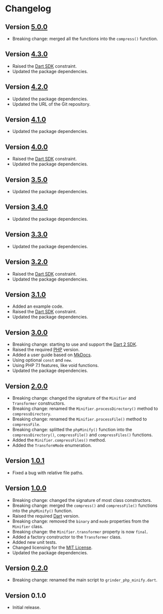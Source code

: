 # Changelog

## Version [5.0.0](https://github.com/cedx/grinder-php-minify/compare/v4.3.0...v5.0.0)
- Breaking change: merged all the functions into the `compress()` function.

## Version [4.3.0](https://github.com/cedx/grinder-php-minify/compare/v4.2.0...v4.3.0)
- Raised the [Dart SDK](https://www.dartlang.org/tools/sdk) constraint.
- Updated the package dependencies.

## Version [4.2.0](https://github.com/cedx/grinder-php-minify/compare/v4.1.0...v4.2.0)
- Updated the package dependencies.
- Updated the URL of the Git repository.

## Version [4.1.0](https://github.com/cedx/grinder-php-minify/compare/v4.0.0...v4.1.0)
- Updated the package dependencies.

## Version [4.0.0](https://github.com/cedx/grinder-php-minify/compare/v3.5.0...v4.0.0)
- Raised the [Dart SDK](https://www.dartlang.org/tools/sdk) constraint.
- Updated the package dependencies.

## Version [3.5.0](https://github.com/cedx/grinder-php-minify/compare/v3.4.0...v3.5.0)
- Updated the package dependencies.

## Version [3.4.0](https://github.com/cedx/grinder-php-minify/compare/v3.3.0...v3.4.0)
- Updated the package dependencies.

## Version [3.3.0](https://github.com/cedx/grinder-php-minify/compare/v3.2.0...v3.3.0)
- Updated the package dependencies.

## Version [3.2.0](https://github.com/cedx/grinder-php-minify/compare/v3.1.0...v3.2.0)
- Raised the [Dart SDK](https://www.dartlang.org/tools/sdk) constraint.
- Updated the package dependencies.

## Version [3.1.0](https://github.com/cedx/grinder-php-minify/compare/v3.0.0...v3.1.0)
- Added an example code.
- Raised the [Dart SDK](https://www.dartlang.org/tools/sdk) constraint.
- Updated the package dependencies.

## Version [3.0.0](https://github.com/cedx/grinder-php-minify/compare/v2.0.0...v3.0.0)
- Breaking change: starting to use and support the [Dart 2 SDK](https://www.dartlang.org/tools/sdk).
- Raised the required [PHP](https://secure.php.net) version.
- Added a user guide based on [MkDocs](http://www.mkdocs.org).
- Using optional `const` and `new`.
- Using PHP 7.1 features, like void functions.
- Updated the package dependencies.

## Version [2.0.0](https://github.com/cedx/grinder-php-minify/compare/v1.0.1...v2.0.0)
- Breaking change: changed the signature of the `Minifier` and `Transformer` constructors.
- Breaking change: renamed the `Minifier.processDirectory()` method to `compressDirectory`.
- Breaking change: renamed the `Minifier.processFile()` method to `compressFile`.
- Breaking change: splitted the `phpMinify()` function into the `compressDirectory()`, `compressFile()` and `compressFiles()` functions.
- Added the `Minifier.compressFiles()` method.
- Added the `TransformMode` enumeration.

## Version [1.0.1](https://github.com/cedx/grinder-php-minify/compare/v1.0.0...v1.0.1)
- Fixed a bug with relative file paths.

## Version [1.0.0](https://github.com/cedx/grinder-php-minify/compare/v0.2.0...v1.0.0)
- Breaking change: changed the signature of most class constructors.
- Breaking change: merged the `compress()` and `compressFile()` functions into the `phpMinify()` function.
- Raised the required [Dart](https://www.dartlang.org) version.
- Breaking change: removed the `binary` and `mode` properties from the `Minifier` class.
- Breaking change: the `Minifier.transformer` property is now `final`.
- Added a factory constructor to the `Transformer` class.
- Added new unit tests.
- Changed licensing for the [MIT License](https://opensource.org/licenses/MIT).
- Updated the package dependencies.

## Version [0.2.0](https://github.com/cedx/grinder-php-minify/compare/v0.1.0...v0.2.0)
- Breaking change: renamed the main script to `grinder_php_minify.dart`.

## Version 0.1.0
- Initial release.
